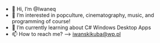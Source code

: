 - 👋 Hi, I’m @Iwaneq
- 👀 I’m interested in popculture, cinematography, music, and programming of course!
- 🌱 I’m currently learning about C# Windows Desktop Apps
- 📫 How to reach me? --> iwanskikuba@wp.pl 

<!---
Iwaneq/Iwaneq is a ✨ special ✨ repository because its `README.md` (this file) appears on your GitHub profile.
You can click the Preview link to take a look at your changes.
--->
